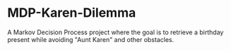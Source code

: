 # MDP-Karen-Dilemma
A Markov Decision Process project where the goal is to retrieve a birthday present while avoiding "Aunt Karen" and other obstacles.
